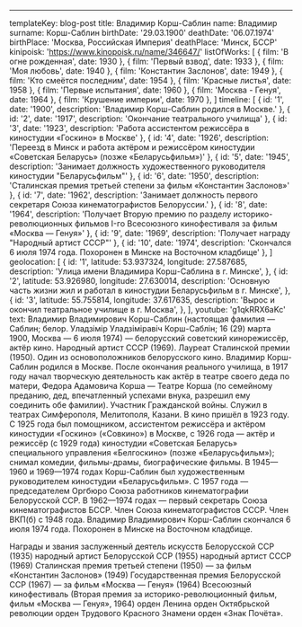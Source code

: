 ---
templateKey: blog-post
title: Владимир Корш-Саблин
name: Владимир
surname: Корш-Саблин
birthDate: '29.03.1900'
deathDate: '06.07.1974'
birthPlace: 'Москва, Российская Империя'
deathPlace: 'Минск, БССР'
kinipoisk: 'https://www.kinopoisk.ru/name/346647/'
listOfWorks: [
  { film: 'В огне рожденная', date: 1930 },
  { film: 'Первый взвод', date: 1933 },
  { film: 'Моя любовь', date: 1940 },
  { film: 'Константин Заслонов', date: 1949 },
  { film: 'Кто смеётся последним', date: 1954 },
  { film: 'Красные листья', date: 1958 },
  { film: 'Первые испытания', date: 1960 },
  { film: 'Москва - Генуя', date: 1964 },
  { film: 'Крушение империи', date: 1970 },
]
timeline: [
  { id: '1', date: '1900', description: 'Владимир Корш-Саблин родился в Москве.' },
  { id: '2', date: '1917', description: 'Окончание театрального училища' },
  { id: '3', date: '1923', description: 'Работа ассистентом режиссёра в киностудии «Госкино» в Москве' },
  { id: '4', date: '1926', description: 'Переезд в Минск и работа актёром и режиссёром киностудии «Советская Беларусь» (позже «Беларусьфильм»)' },
  { id: '5', date: '1945', description: 'Занимает должность художественного руководителя киностудии "Беларусьфильм"' },
  { id: '6', date: '1950', description: 'Сталинская премия третьей степени за фильм «Константин Заслонов»' },
  { id: '7', date: '1962', description: 'Занимает должность первого секретаря Союза кинематографистов Белоруссии.' },
  { id: '8', date: '1964', description: 'Получает Вторую премию по разделу историко-революционных фильмов I-го Всесоюзного кинофестиваля за фильм  «Москва — Генуя»' },
  { id: '9', date: '1969', description: 'Получает награду "Народный артист СССР"' },
  { id: '10', date: '1974', description: 'Cкончался 6 июля 1974 года. Похоронен в Минске на Восточном кладбище' },
]
geolocation: [
  {
    id: '1', latitude: 53.937324, longitude: 27.587685, description: 'Улица имени Владимира Корш-Саблина в г. Минске',
  },
  {
  id: '2', latitude: 53.926980, longitude: 27.630014, description: 'Основную часть жизни жил и работал в киностудии Беларусьфильм в г. Минске',
  },
  {
    id: '3', latitude: 55.755814, longitude: 37.617635, description: 'Вырос и окончил театральное училище в г. Москва',
  },
],
youtube: 'g1qkRRX6aKc'
text:
  Владимир Владимирович Корш-Саблин (настоящая фамилия — Саблин; белор. Уладзімір Уладзіміравіч Корш-Саблін; 16 (29) марта 1900, Москва — 6 июля 1974) — белорусский советский кинорежиссёр, актёр кино. Народный артист СССР (1969). Лауреат Сталинской премии (1950). Один из основоположников белорусского кино.
  Владимир Корш-Саблин родился в Москве. После окончания реального училища, в 1917 году начал творческую деятельность как актёр в театре своего деда по матери, Федора Адамовича Корша — Театре Корша (по семейному преданию, дед, впечатленный успехами внука, разрешил ему соединить обе фамилии). Участник Гражданской войны.
  Служил в театрах Симферополя, Мелитополя, Казани.
  В кино пришёл в 1923 году. С 1925 года был помощником, ассистентом режиссёра и актёром киностудии «Госкино» («Совкино») в Москве, с 1926 года — актёр и режиссёр (с 1929 года) киностудии «Советская Беларусь» специального управления «Белгоскино» (позже «Беларусьфильм»); снимал комедии, фильмы-драмы, биографические фильмы.
  В 1945—1960 и 1969—1974 годах Корш-Саблин был художественным руководителем киностудии «Беларусьфильм». С 1957 года — председателем Оргбюро Союза работников кинематографии Белорусской ССР. В 1962—1974 годах — первый секретарь Союза кинематографистов БССР. Член Союза кинематографистов СССР.
  Член ВКП(б) с 1948 года.
  Владимир Владимирович Корш-Саблин скончался 6 июля 1974 года. Похоронен в Минске на Восточном кладбище.

  Награды и звания
  заслуженный деятель искусств Белорусской ССР (1935)
  народный артист Белорусской ССР (1955)
  народный артист СССР (1969)
  Сталинская премия третьей степени (1950) — за фильм «Константин Заслонов» (1949)
  Государственная премия Белорусской ССР (1967) — за фильм «Москва — Генуя» (1964)
  Всесоюзный кинофестиваль (Вторая премия за историко-революционный фильм, фильм «Москва — Генуя», 1964)
  орден Ленина
  орден Октябрьской революции
  орден Трудового Красного Знамени
  орден «Знак Почёта».
